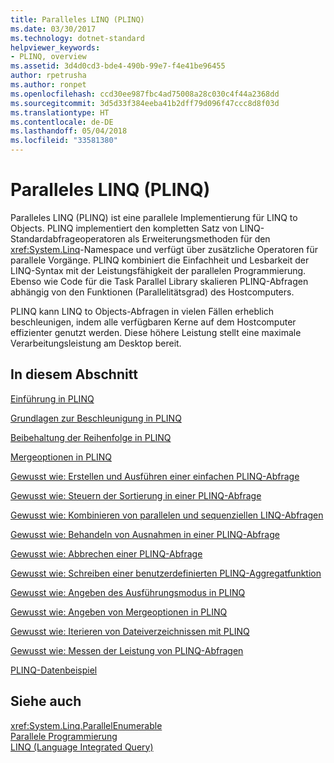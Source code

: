 ```yaml
---
title: Paralleles LINQ (PLINQ)
ms.date: 03/30/2017
ms.technology: dotnet-standard
helpviewer_keywords:
- PLINQ, overview
ms.assetid: 3d4d0cd3-bde4-490b-99e7-f4e41be96455
author: rpetrusha
ms.author: ronpet
ms.openlocfilehash: ccd30ee987fbc4ad75008a28c030c4f44a2368dd
ms.sourcegitcommit: 3d5d33f384eeba41b2dff79d096f47ccc8d8f03d
ms.translationtype: HT
ms.contentlocale: de-DE
ms.lasthandoff: 05/04/2018
ms.locfileid: "33581380"
---
```

# <a name="parallel-linq-plinq"></a>Paralleles LINQ (PLINQ)
Paralleles LINQ (PLINQ) ist eine parallele Implementierung für LINQ to Objects. PLINQ implementiert den kompletten Satz von LINQ-Standardabfrageoperatoren als Erweiterungsmethoden für den <xref:System.Linq>-Namespace und verfügt über zusätzliche Operatoren für parallele Vorgänge. PLINQ kombiniert die Einfachheit und Lesbarkeit der LINQ-Syntax mit der Leistungsfähigkeit der parallelen Programmierung. Ebenso wie Code für die Task Parallel Library skalieren PLINQ-Abfragen abhängig von den Funktionen (Parallelitätsgrad) des Hostcomputers.  
  
 PLINQ kann LINQ to Objects-Abfragen in vielen Fällen erheblich beschleunigen, indem alle verfügbaren Kerne auf dem Hostcomputer effizienter genutzt werden. Diese höhere Leistung stellt eine maximale Verarbeitungsleistung am Desktop bereit.  
  
## <a name="in-this-section"></a>In diesem Abschnitt  
 [Einführung in PLINQ](../../../docs/standard/parallel-programming/introduction-to-plinq.md)  
  
 [Grundlagen zur Beschleunigung in PLINQ](../../../docs/standard/parallel-programming/understanding-speedup-in-plinq.md)  
  
 [Beibehaltung der Reihenfolge in PLINQ](../../../docs/standard/parallel-programming/order-preservation-in-plinq.md)  
  
 [Mergeoptionen in PLINQ](../../../docs/standard/parallel-programming/merge-options-in-plinq.md)  
  
 [Gewusst wie: Erstellen und Ausführen einer einfachen PLINQ-Abfrage](../../../docs/standard/parallel-programming/how-to-create-and-execute-a-simple-plinq-query.md)  
  
 [Gewusst wie: Steuern der Sortierung in einer PLINQ-Abfrage](../../../docs/standard/parallel-programming/how-to-control-ordering-in-a-plinq-query.md)  
  
 [Gewusst wie: Kombinieren von parallelen und sequenziellen LINQ-Abfragen](../../../docs/standard/parallel-programming/how-to-combine-parallel-and-sequential-linq-queries.md)  
  
 [Gewusst wie: Behandeln von Ausnahmen in einer PLINQ-Abfrage](../../../docs/standard/parallel-programming/how-to-handle-exceptions-in-a-plinq-query.md)  
  
 [Gewusst wie: Abbrechen einer PLINQ-Abfrage](../../../docs/standard/parallel-programming/how-to-cancel-a-plinq-query.md)  
  
 [Gewusst wie: Schreiben einer benutzerdefinierten PLINQ-Aggregatfunktion](../../../docs/standard/parallel-programming/how-to-write-a-custom-plinq-aggregate-function.md)  
  
 [Gewusst wie: Angeben des Ausführungsmodus in PLINQ](../../../docs/standard/parallel-programming/how-to-specify-the-execution-mode-in-plinq.md)  
  
 [Gewusst wie: Angeben von Mergeoptionen in PLINQ](../../../docs/standard/parallel-programming/how-to-specify-merge-options-in-plinq.md)  
  
 [Gewusst wie: Iterieren von Dateiverzeichnissen mit PLINQ](../../../docs/standard/parallel-programming/how-to-iterate-file-directories-with-plinq.md)  
  
 [Gewusst wie: Messen der Leistung von PLINQ-Abfragen](../../../docs/standard/parallel-programming/how-to-measure-plinq-query-performance.md)  
  
 [PLINQ-Datenbeispiel](../../../docs/standard/parallel-programming/plinq-data-sample.md)  
  
## <a name="see-also"></a>Siehe auch  
 <xref:System.Linq.ParallelEnumerable>  
 [Parallele Programmierung](../../../docs/standard/parallel-programming/index.md)  
 [LINQ (Language Integrated Query)](https://msdn.microsoft.com/library/a73c4aec-5d15-4e98-b962-1274021ea93d)
